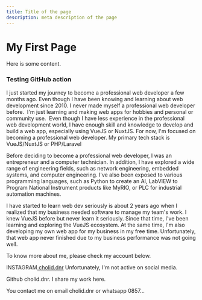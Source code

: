 ```yaml
---
title: Title of the page
description: meta description of the page
---
```


# My First Page

Here is some content.

### Testing GitHub action

I just started my journey to become a professional web developer a few months ago. Even though I have been knowing and learning about web development since 2010. I never made myself a professional web developer before.  I'm just learning and making web apps for hobbies and personal or community use.  Even though I have less experience in the professional web development world, I have enough skill and knowledge to develop and build a web app, especially using VueJS or NuxtJS. For now, I'm focused on becoming a professional web developer. My primary tech stack is VueJS/NuxtJS or PHP/Laravel

Before deciding to become a professional web developer, I was an entrepreneur and a computer technician. In addition, I have explored a wide range of engineering fields, such as network engineering, embedded systems, and computer engineering. I've also been exposed to various programming languages, such as Python to create an AI, LabVIEW to Program National Instrument products like MyRIO, or PLC for industrial automation machines.

I have started to learn web dev seriously is about 2 years ago when I realized that my business needed software to manage my team's work. I knew VueJS before but never learn it seriously. Since that time, I've been learning and exploring the VueJS ecosystem. At the same time, I'm also developing my own web app for my business in my free time. Unfortunately, that web app never finished due to my business performance was not going well.

To know more about me, please check my account below.

INSTAGRAM[ cholid.dnr](https://instagram.com/cholid.dnr) Unfortunately, I'm not active on social media.

Github cholid.dnr. I share my work here.

You contact me on email cholid.dnr or whatsapp 0857...
